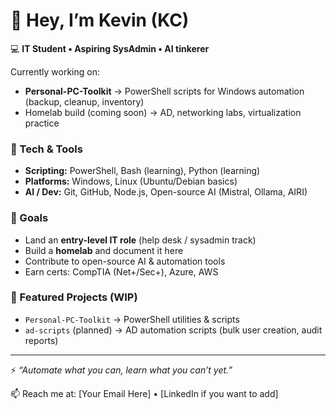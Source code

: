 # 👋 Hey, I’m Kevin (KC)

💻 **IT Student • Aspiring SysAdmin • AI tinkerer**

Currently working on:
- **Personal-PC-Toolkit** → PowerShell scripts for Windows automation (backup, cleanup, inventory)
- Homelab build (coming soon) → AD, networking labs, virtualization practice

### 🔧 Tech & Tools
- **Scripting:** PowerShell, Bash (learning), Python (learning)
- **Platforms:** Windows, Linux (Ubuntu/Debian basics)
- **AI / Dev:** Git, GitHub, Node.js, Open-source AI (Mistral, Ollama, AIRI)

### 🎯 Goals
- Land an **entry-level IT role** (help desk / sysadmin track)
- Build a **homelab** and document it here
- Contribute to open-source AI & automation tools
- Earn certs: CompTIA (Net+/Sec+), Azure, AWS

### 📂 Featured Projects (WIP)
- `Personal-PC-Toolkit` → PowerShell utilities & scripts
- `ad-scripts` (planned) → AD automation scripts (bulk user creation, audit reports)

---

⚡ *“Automate what you can, learn what you can’t yet.”*

📫 Reach me at: [Your Email Here] • [LinkedIn if you want to add]
